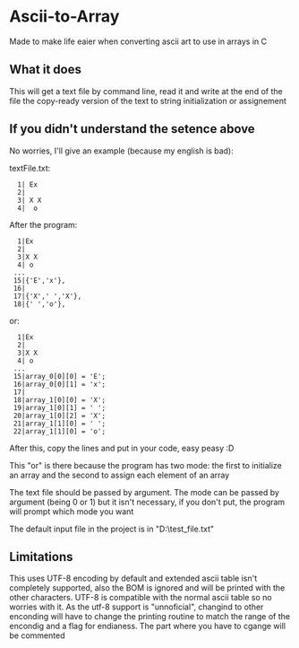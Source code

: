 # Ascii-to-Array

Made to make life eaier when converting ascii art to use in arrays in C

## What it does

This will get a text file by command line, read it and write at the end of the file the copy-ready version of the text to string initialization or assignement

## If you didn't understand the setence above

No worries, I'll give an example (because my english is bad):

textFile.txt:
```
  1| Ex
  2|
  3| X X
  4|  o
```

After the program:
```
  1|Ex
  2|
  3|X X
  4| o
 ...
 15|{'E','x'},
 16|
 17|{'X',' ','X'},
 18|{' ','o'},
```
or: 
```
  1|Ex
  2|
  3|X X
  4| o
 ...
 15|array_0[0][0] = 'E';
 16|array_0[0][1] = 'x';
 17|
 18|array_1[0][0] = 'X';
 19|array_1[0][1] = ' ';
 20|array_1[0][2] = 'X';
 21|array_1[1][0] = ' ';
 22|array_1[1][0] = 'o';
```

After this, copy the lines and put in your code, easy peasy :D

This "or" is there because the program has two mode: the first to initialize an array and the second to assign each element of an array

The text file should be passed by argument. The mode can be passed by argument (being 0 or 1) but it isn't necessary, if you don't put, the program will prompt which mode you want

The default input file in the project is in "D:\test_file.txt"

## Limitations
This uses UTF-8 encoding by default and extended ascii table isn't completely supported, also the BOM is ignored and will be printed with the other characters. UTF-8 is compatible with the normal ascii table so no worries with it. As the utf-8 support is "unnoficial", changind to other enconding will have to change the printing routine to match the range of the encondig and a flag for endianess. The part where you have to cgange will be commented

